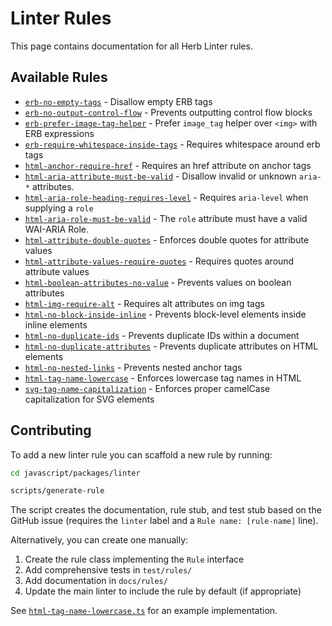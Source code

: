 # Linter Rules

This page contains documentation for all Herb Linter rules.

## Available Rules

- [`erb-no-empty-tags`](./erb-no-empty-tags.md) - Disallow empty ERB tags
- [`erb-no-output-control-flow`](./erb-no-output-control-flow.md) - Prevents outputting control flow blocks
- [`erb-prefer-image-tag-helper`](./erb-prefer-image-tag-helper.md) - Prefer `image_tag` helper over `<img>` with ERB expressions
- [`erb-require-whitespace-inside-tags`](./erb-require-whitespace-inside-tags.md) - Requires whitespace around erb tags
- [`html-anchor-require-href`](./html-anchor-require-href.md) - Requires an href attribute on anchor tags
- [`html-aria-attribute-must-be-valid`](./html-aria-attribute-must-be-valid.md) - Disallow invalid or unknown `aria-*` attributes.
- [`html-aria-role-heading-requires-level`](./html-aria-role-heading-requires-level.md) - Requires `aria-level` when supplying a `role`
- [`html-aria-role-must-be-valid`](./html-aria-role-must-be-valid.md) - The `role` attribute must have a valid WAI-ARIA Role.
- [`html-attribute-double-quotes`](./html-attribute-double-quotes.md) - Enforces double quotes for attribute values
- [`html-attribute-values-require-quotes`](./html-attribute-values-require-quotes.md) - Requires quotes around attribute values
- [`html-boolean-attributes-no-value`](./html-boolean-attributes-no-value.md) - Prevents values on boolean attributes
- [`html-img-require-alt`](./html-img-require-alt.md) - Requires alt attributes on img tags
- [`html-no-block-inside-inline`](./html-no-block-inside-inline.md) - Prevents block-level elements inside inline elements
- [`html-no-duplicate-ids`](./html-no-duplicate-ids.md) - Prevents duplicate IDs within a document
- [`html-no-duplicate-attributes`](./html-no-duplicate-attributes.md) - Prevents duplicate attributes on HTML elements
- [`html-no-nested-links`](./html-no-nested-links.md) - Prevents nested anchor tags
- [`html-tag-name-lowercase`](./html-tag-name-lowercase.md) - Enforces lowercase tag names in HTML
- [`svg-tag-name-capitalization`](./svg-tag-name-capitalization.md) - Enforces proper camelCase capitalization for SVG elements

## Contributing

To add a new linter rule you can scaffold a new rule by running:

```bash
cd javascript/packages/linter

scripts/generate-rule
```

The script creates the documentation, rule stub, and test stub based on the GitHub issue (requires the `linter` label and a `Rule name: [rule-name]` line).

Alternatively, you can create one manually:

1. Create the rule class implementing the `Rule` interface
2. Add comprehensive tests in `test/rules/`
3. Add documentation in `docs/rules/`
4. Update the main linter to include the rule by default (if appropriate)

See [`html-tag-name-lowercase.ts`](https://github.com/marcoroth/herb/blob/main/javascript/packages/linter/src/rules/html-tag-name-lowercase.ts) for an example implementation.
